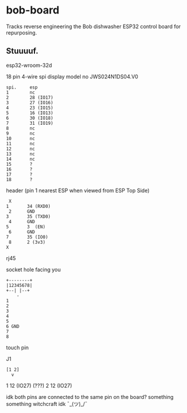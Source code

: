 # bob-board

Tracks reverse engineering the Bob dishwasher ESP32 control board for repurposing.

## Stuuuuf.

esp32-wroom-32d

18 pin 4-wire spi
display model no JWS024N1DS04.V0

```
spi.     esp
1        nc
2        28 (IO17)
3        27 (IO16)
4        23 (IO15)
5        16 (IO13)
6        30 (IO18)
7        31 (IO19)
8        nc
9        nc
10       nc
11       nc
12       nc
13       nc
14       nc
15       ?
16       ?
17       ?
18       ?
```

header
(pin 1 nearest ESP when viewed from ESP Top Side)

```
 X
1       34 (RXD0)
 2      GND
3       35 (TXD0)
 4      GND
5       3  (EN)
 6      GND
7       35 (IO0)
 8      2 (3v3)
X
```

rj45

socket hole facing you

```
+--------+
|12345678|
+--| |--+
    -
1
2
3
4
5
6 GND
7
8

```

touch pin

J1

```
[1 2]
  v
```

1 12 (IO27) (???)
2 12 (IO27)

idk both pins are connected to the same pin on the board? something something witchcraft idk ¯\_(ツ)\_/¯
